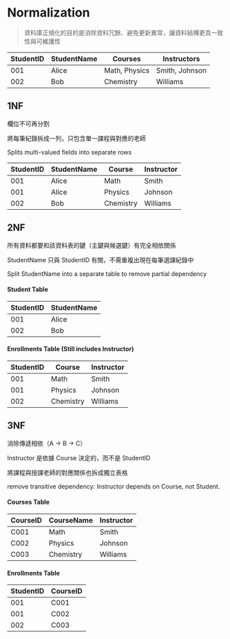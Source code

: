 # Normalization

> 資料庫正規化的目的是消除資料冗餘、避免更新異常，讓資料結構更具一致性與可維護性


| StudentID | StudentName | Courses           | Instructors        |
|-----------|-------------|-------------------|--------------------|
| 001       | Alice       | Math, Physics     | Smith, Johnson     |
| 002       | Bob         | Chemistry         | Williams           |

## 1NF

欄位不可再分割

將每筆紀錄拆成一列，只包含單一課程與對應的老師

Splits multi-valued fields into separate rows

| StudentID | StudentName | Course    | Instructor |
|-----------|-------------|-----------|------------|
| 001       | Alice       | Math      | Smith      |
| 001       | Alice       | Physics   | Johnson    |
| 002       | Bob         | Chemistry | Williams   |

## 2NF

所有資料都要和該資料表的鍵（主鍵與候選鍵）有完全相依關係

StudentName 只與 StudentID 有關，不需重複出現在每筆選課紀錄中

Split StudentName into a separate table to remove partial dependency

#### Student Table
| StudentID | StudentName |
|-----------|-------------|
| 001       | Alice       |
| 002       | Bob         |

#### Enrollments Table (Still includes Instructor)
| StudentID | Course    | Instructor |
|-----------|-----------|------------|
| 001       | Math      | Smith      |
| 001       | Physics   | Johnson    |
| 002       | Chemistry | Williams   |

## 3NF

消除傳遞相依（A → B → C）

Instructor 是依據 Course 決定的，而不是 StudentID

將課程與授課老師的對應關係也拆成獨立表格

remove transitive dependency: Instructor depends on Course, not Student.

#### Courses Table
| CourseID | CourseName | Instructor |
|----------|------------|------------|
| C001     | Math       | Smith      |
| C002     | Physics    | Johnson    |
| C003     | Chemistry  | Williams   |

#### Enrollments Table
| StudentID | CourseID |
|-----------|----------|
| 001       | C001     |
| 001       | C002     |
| 002       | C003     |
